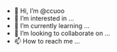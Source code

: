 - 👋 Hi, I’m @ccuoo
- 👀 I’m interested in ...
- 🌱 I’m currently learning ...
- 💞️ I’m looking to collaborate on ...
- 📫 How to reach me ...

<!---
ccuoo/ccuoo is a ✨ special ✨ repository because its `README.md` (this file) appears on your GitHub profile.
You can click the Preview link to take a look at your changes.
--->
